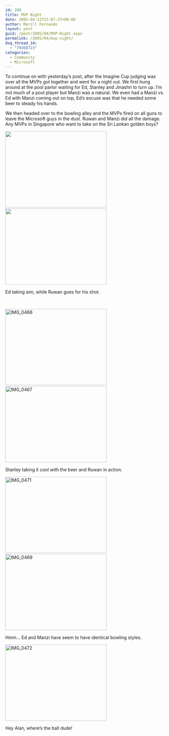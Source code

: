```yaml
---
id: 208
title: MVP Night
date: 2005-04-12T23:07:37+00:00
author: Merill Fernando
layout: post
guid: /post/2005/04/MVP-Night.aspx
permalink: /2005/04/mvp-night/
dsq_thread_id:
  - "79368723"
categories:
  - Community
  - Microsoft
---
```

<p>To continue on with yesterday&rsquo;s post, after the Imagine Cup judging was over all the MVPs got together and went for a night out. We first hung around at the pool parlor waiting for Ed, Stanley and Jinashri to turn up. I&rsquo;m not much of a pool player but Manzi was a natural. We even had a Manzi vs. Ed with Manzi coming out on top, Ed&rsquo;s excuse was that he needed some beer to steady his hands.</p>
<p>We then headed over to the bowling alley and the MVPs fired on all guns to leave the Microsoft guys in the dust. Ruwan and Manzi did all the damage. Any MVPs in Singapore who want to take on the Sri Lankan golden boys?</p>
<p><img height="240" alt="" src="http://www.merill.net/wp-content/uploads/contentbinary/IMG_0458_small.jpg" width="320" border="0" />&nbsp; <img height="240" alt="" src="http://www.merill.net/wp-content/uploads/contentbinary/IMG_0457_small.jpg" width="320" border="0" /></p>
<p>Ed taking aim, while Ruwan goes for his shot.</p>
<p>&nbsp;</p>
<p><img height="240" alt="IMG_0466" src="http://www.merill.net/wp-content/uploads/contentbinary/IMG_0466_small.jpg" width="320" border="0" />&nbsp;<img height="240" alt="IMG_0467" src="http://www.merill.net/wp-content/uploads/contentbinary/IMG_0467_small.jpg" width="320" border="0" /></p>
<p>Stanley taking it cool with the beer and Ruwan in action.</p>
<p><img height="240" alt="IMG_0471" src="http://www.merill.net/wp-content/uploads/contentbinary/IMG_0471_small.jpg" width="320" border="0" />&nbsp; <img height="240" alt="IMG_0469" src="http://www.merill.net/wp-content/uploads/contentbinary/IMG_0469_small.jpg" width="320" border="0" /></p>
<p>Hmm&hellip; Ed and Manzi have seem to have identical bowling styles.</p>
<p><img height="240" alt="IMG_0472" src="http://www.merill.net/wp-content/uploads/contentbinary/IMG_0472_small.jpg" width="320" border="0" /></p>
<p>Hey Alan, where&rsquo;s the ball dude!</p>